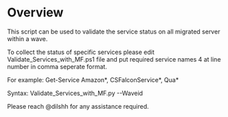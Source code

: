 # Overview
This script can be used to validate the service status on all migrated server within a wave.

To collect the status of specific services please edit Validate_Services_with_MF.ps1 file and put required service names 4 at line number in comma seperate format.

For example: Get-Service Amazon*, CSFalconService*, Qua*

Syntax: Validate_Services_with_MF.py --Waveid <waveid>

Please reach @dilshh for any assistance required.

